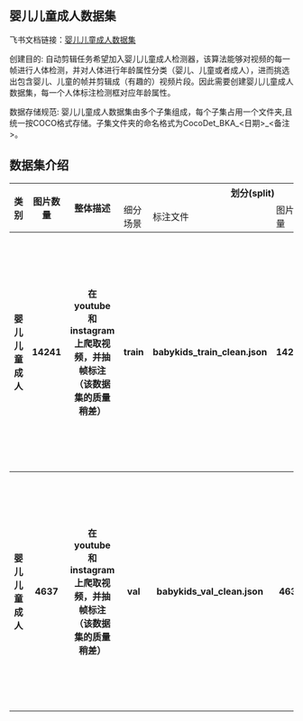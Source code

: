 
## 婴儿儿童成人数据集
飞书文档链接：[婴儿儿童成人数据集 ](https://arashivision.feishu.cn/wiki/wikcnmfFwYR7LFcIvLiamR1UQze)  


创建目的: 自动剪辑任务希望加入婴儿儿童成人检测器，该算法能够对视频的每一帧进行人体检测，并对人体进行年龄属性分类（婴儿、儿童或者成人），进而挑选出包含婴儿、儿童的帧并剪辑成（有趣的）视频片段。因此需要创建婴儿儿童成人数据集，每一个人体标注检测框对应年龄属性。

数据存储规范: 婴儿儿童成人数据集由多个子集组成，每个子集占用一个文件夹,且统一按COCO格式存储。子集文件夹的命名格式为CocoDet_BKA_<日期>_<备注>。

## 数据集介绍

<table>
    <tr>
        <th rowspan="2"> 类别 </th> 
        <th rowspan="2"> 图片数量 </th> 
        <th rowspan="2"> 整体描述 </th> 
        <th colspan="5"> 划分(split) </th>  
    </tr>
    <tr> 
        <td> 细分场景 </td>
        <td> 标注文件 </td>
        <td> 图片数量 </td>
        <td> 检测框数量 </td>
        <td> 细分描述 </td>
    </tr>
    <tr> 
        <th> 婴儿儿童成人  </th>  
        <th> 14241 </th> 
        <th> 在youtube和instagram上爬取视频，并抽帧标注（该数据集的质量稍差） 
 </th> 
        <th> train  </th> 
        <th> babykids_train_clean.json   </th>  
        <th> 14241 </th> 
        <th> 31915 </th> 
        <th> 训练样本
成人检测框数量：3541
婴儿检测框数量：6734
儿童检测框数量：19484
未知类检测框数量：2156 </th>   
    </tr>
    <tr> 
        <th> 婴儿儿童成人   </th>  
        <th> 4637 </th> 
        <th> 在youtube和instagram上爬取视频，并抽帧标注（该数据集的质量稍差）  </th> 
        <th> val   </th> 
        <th> babykids_val_clean.json   </th>  
        <th> 4637 </th> 
        <th> 6677 </th> 
        <th> 测试样本
成人检测框数量：1311
婴儿检测框数量：3106
儿童检测框数量：1814
未知类检测框数量：446 </th>   
    </tr>
</table>
